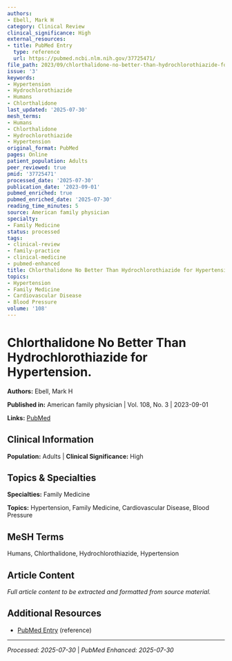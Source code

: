 ```yaml
---
authors:
- Ebell, Mark H
category: Clinical Review
clinical_significance: High
external_resources:
- title: PubMed Entry
  type: reference
  url: https://pubmed.ncbi.nlm.nih.gov/37725471/
file_path: 2023/09/chlorthalidone-no-better-than-hydrochlorothiazide-for-hypert.md
issue: '3'
keywords:
- Hypertension
- Hydrochlorothiazide
- Humans
- Chlorthalidone
last_updated: '2025-07-30'
mesh_terms:
- Humans
- Chlorthalidone
- Hydrochlorothiazide
- Hypertension
original_format: PubMed
pages: Online
patient_population: Adults
peer_reviewed: true
pmid: '37725471'
processed_date: '2025-07-30'
publication_date: '2023-09-01'
pubmed_enriched: true
pubmed_enriched_date: '2025-07-30'
reading_time_minutes: 5
source: American family physician
specialty:
- Family Medicine
status: processed
tags:
- clinical-review
- family-practice
- clinical-medicine
- pubmed-enhanced
title: Chlorthalidone No Better Than Hydrochlorothiazide for Hypertension.
topics:
- Hypertension
- Family Medicine
- Cardiovascular Disease
- Blood Pressure
volume: '108'
---
```


# Chlorthalidone No Better Than Hydrochlorothiazide for Hypertension.

**Authors:** Ebell, Mark H

**Published in:** American family physician | Vol. 108, No. 3 | 2023-09-01

**Links:** [PubMed](https://pubmed.ncbi.nlm.nih.gov/37725471/)

## Clinical Information

**Population:** Adults | **Clinical Significance:** High

## Topics & Specialties

**Specialties:** Family Medicine

**Topics:** Hypertension, Family Medicine, Cardiovascular Disease, Blood Pressure

## MeSH Terms

Humans, Chlorthalidone, Hydrochlorothiazide, Hypertension

## Article Content

*Full article content to be extracted and formatted from source material.*

## Additional Resources

- [PubMed Entry](https://pubmed.ncbi.nlm.nih.gov/37725471/) (reference)

---

*Processed: 2025-07-30* | *PubMed Enhanced: 2025-07-30*
